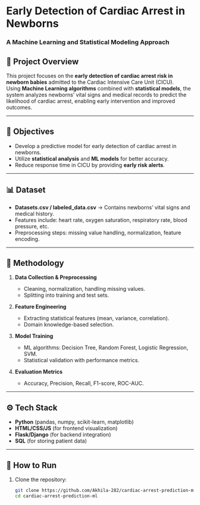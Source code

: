 # Early Detection of Cardiac Arrest in Newborns  
### A Machine Learning and Statistical Modeling Approach  

## 📌 Project Overview  
This project focuses on the **early detection of cardiac arrest risk in newborn babies** admitted to the Cardiac Intensive Care Unit (CICU).  
Using **Machine Learning algorithms** combined with **statistical models**, the system analyzes newborns’ vital signs and medical records to predict the likelihood of cardiac arrest, enabling early intervention and improved outcomes.  

---

## 🎯 Objectives  
- Develop a predictive model for early detection of cardiac arrest in newborns.  
- Utilize **statistical analysis** and **ML models** for better accuracy.  
- Reduce response time in CICU by providing **early risk alerts**.  

---

## 📊 Dataset  
- **Datasets.csv / labeled_data.csv** → Contains newborns’ vital signs and medical history.  
- Features include: heart rate, oxygen saturation, respiratory rate, blood pressure, etc.  
- Preprocessing steps: missing value handling, normalization, feature encoding.  

---

## 🧠 Methodology  
1. **Data Collection & Preprocessing**  
   - Cleaning, normalization, handling missing values.  
   - Splitting into training and test sets.  

2. **Feature Engineering**  
   - Extracting statistical features (mean, variance, correlation).  
   - Domain knowledge-based selection.  

3. **Model Training**  
   - ML algorithms: Decision Tree, Random Forest, Logistic Regression, SVM.  
   - Statistical validation with performance metrics.  

4. **Evaluation Metrics**  
   - Accuracy, Precision, Recall, F1-score, ROC-AUC.  

---

## ⚙️ Tech Stack  
- **Python** (pandas, numpy, scikit-learn, matplotlib)  
- **HTML/CSS/JS** (for frontend visualization)  
- **Flask/Django** (for backend integration)  
- **SQL** (for storing patient data)  

---

## 🚀 How to Run  
1. Clone the repository:  
   ```bash
   git clone https://github.com/Akhila-282/cardiac-arrest-prediction-ml.git
   cd cardiac-arrest-prediction-ml
